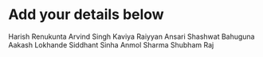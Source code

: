 # Add your details below
Harish Renukunta
Arvind Singh Kaviya
Raiyyan Ansari
Shashwat Bahuguna
Aakash Lokhande
Siddhant Sinha
Anmol Sharma
Shubham Raj
